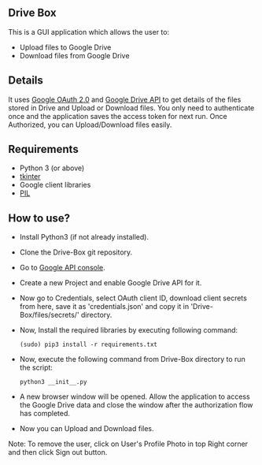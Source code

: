 ## Drive Box

This is a GUI application which allows the user to:

- Upload files to Google Drive
- Download files from Google Drive

## Details

It uses [Google OAuth 2.0](https://developers.google.com/identity/protocols/oauth2) and [Google Drive API](https://developers.google.com/drive) to get details of the files stored in Drive and Upload or Download files.
You only need to authenticate once and the application saves the access token for next run. Once Authorized, you can Upload/Download files easily.

## Requirements

- Python 3 (or above)
- [tkinter](https://docs.python.org/3/library/tk.html)
- Google client libraries
- [PIL](https://pypi.org/project/Pillow/)

## How to use?

- Install Python3 (if not already installed).
- Clone the Drive-Box git repository.
- Go to [Google API console](https://console.developers.google.com/apis).
- Create a new Project and enable Google Drive API for it.
- Now go to Credentials, select OAuth client ID, download client secrets from here, save it as 'credentials.json' and copy it in 'Drive-Box/files/secrets/' directory.

- Now, Install the required libraries by executing following command:

    `(sudo) pip3 install -r requirements.txt`

- Now, execute the following command from Drive-Box directory to run the script:

    `python3 __init__.py`

- A new browser window will be opened. Allow the application to access the Google Drive data and close the window after the authorization flow has completed.
- Now you can Upload and Download files.

Note: To remove the user, click on User's Profile Photo in top Right corner and then click Sign out button.
